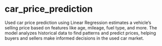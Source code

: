 # car_price_prediction
Used car price prediction using Linear Regression estimates a vehicle’s selling price based on features like age, mileage, fuel type, and more. The model analyzes historical data to find patterns and predict prices, helping buyers and sellers make informed decisions in the used car market.     
